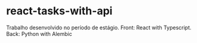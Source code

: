 # react-tasks-with-api
Trabalho desenvolvido no período de estágio. Front: React with Typescript. Back: Python with Alembic
